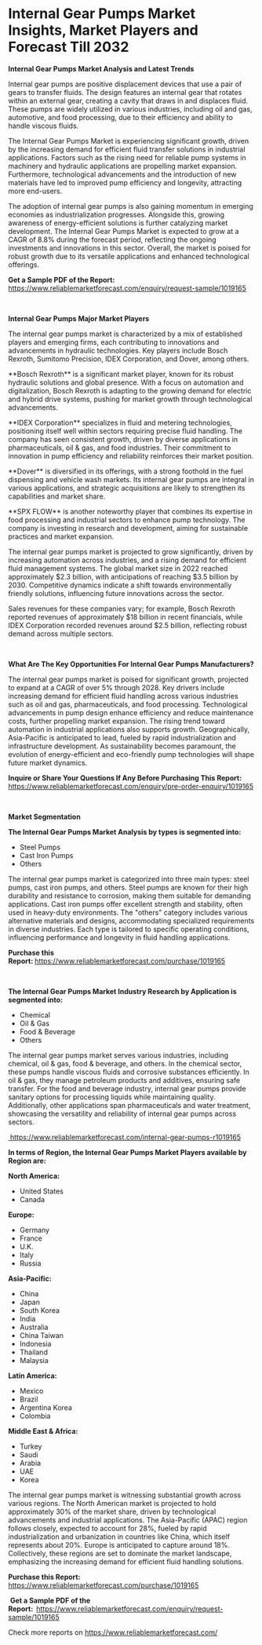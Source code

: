 <p><h1>Internal Gear Pumps Market Insights, Market Players and Forecast Till 2032</h1></p><p><strong>Internal Gear Pumps Market Analysis and Latest Trends</strong></p>
<p><p>Internal gear pumps are positive displacement devices that use a pair of gears to transfer fluids. The design features an internal gear that rotates within an external gear, creating a cavity that draws in and displaces fluid. These pumps are widely utilized in various industries, including oil and gas, automotive, and food processing, due to their efficiency and ability to handle viscous fluids.</p><p>The Internal Gear Pumps Market is experiencing significant growth, driven by the increasing demand for efficient fluid transfer solutions in industrial applications. Factors such as the rising need for reliable pump systems in machinery and hydraulic applications are propelling market expansion. Furthermore, technological advancements and the introduction of new materials have led to improved pump efficiency and longevity, attracting more end-users.</p><p>The adoption of internal gear pumps is also gaining momentum in emerging economies as industrialization progresses. Alongside this, growing awareness of energy-efficient solutions is further catalyzing market development. The Internal Gear Pumps Market is expected to grow at a CAGR of 8.8% during the forecast period, reflecting the ongoing investments and innovations in this sector. Overall, the market is poised for robust growth due to its versatile applications and enhanced technological offerings.</p></p>
<p><strong>Get a Sample PDF of the Report:&nbsp;</strong> <a href="https://www.reliablemarketforecast.com/enquiry/request-sample/1019165?utm_campaign=2219&utm_medium=2&utm_source=Github&utm_content=ia&utm_term=17022025&utm_id=internal-gear-pumps">https://www.reliablemarketforecast.com/enquiry/request-sample/1019165</a></p>
<p>&nbsp;</p>
<p><strong>Internal Gear Pumps Major Market Players</strong></p>
<p><p>The internal gear pumps market is characterized by a mix of established players and emerging firms, each contributing to innovations and advancements in hydraulic technologies. Key players include Bosch Rexroth, Sumitomo Precision, IDEX Corporation, and Dover, among others.</p><p>**Bosch Rexroth** is a significant market player, known for its robust hydraulic solutions and global presence. With a focus on automation and digitalization, Bosch Rexroth is adapting to the growing demand for electric and hybrid drive systems, pushing for market growth through technological advancements. </p><p>**IDEX Corporation** specializes in fluid and metering technologies, positioning itself well within sectors requiring precise fluid handling. The company has seen consistent growth, driven by diverse applications in pharmaceuticals, oil & gas, and food industries. Their commitment to innovation in pump efficiency and reliability reinforces their market position.</p><p>**Dover** is diversified in its offerings, with a strong foothold in the fuel dispensing and vehicle wash markets. Its internal gear pumps are integral in various applications, and strategic acquisitions are likely to strengthen its capabilities and market share.</p><p>**SPX FLOW** is another noteworthy player that combines its expertise in food processing and industrial sectors to enhance pump technology. The company is investing in research and development, aiming for sustainable practices and market expansion.</p><p>The internal gear pumps market is projected to grow significantly, driven by increasing automation across industries, and a rising demand for efficient fluid management systems. The global market size in 2022 reached approximately $2.3 billion, with anticipations of reaching $3.5 billion by 2030. Competitive dynamics indicate a shift towards environmentally friendly solutions, influencing future innovations across the sector.</p><p>Sales revenues for these companies vary; for example, Bosch Rexroth reported revenues of approximately $18 billion in recent financials, while IDEX Corporation recorded revenues around $2.5 billion, reflecting robust demand across multiple sectors.</p></p>
<p>&nbsp;</p>
<p><strong>What Are The Key Opportunities For Internal Gear Pumps Manufacturers?</strong></p>
<p><p>The internal gear pumps market is poised for significant growth, projected to expand at a CAGR of over 5% through 2028. Key drivers include increasing demand for efficient fluid handling across various industries such as oil and gas, pharmaceuticals, and food processing. Technological advancements in pump design enhance efficiency and reduce maintenance costs, further propelling market expansion. The rising trend toward automation in industrial applications also supports growth. Geographically, Asia-Pacific is anticipated to lead, fueled by rapid industrialization and infrastructure development. As sustainability becomes paramount, the evolution of energy-efficient and eco-friendly pump technologies will shape future market dynamics.</p></p>
<p><strong>Inquire or Share Your Questions If Any Before Purchasing This Report:</strong> <a href="https://www.reliablemarketforecast.com/enquiry/pre-order-enquiry/1019165?utm_campaign=2219&utm_medium=2&utm_source=Github&utm_content=ia&utm_term=17022025&utm_id=internal-gear-pumps">https://www.reliablemarketforecast.com/enquiry/pre-order-enquiry/1019165</a></p>
<p>&nbsp;</p>
<p><strong>Market Segmentation</strong></p>
<p><strong>The Internal Gear Pumps Market Analysis by types is segmented into:</strong></p>
<p><ul><li>Steel Pumps</li><li>Cast Iron Pumps</li><li>Others</li></ul></p>
<p><p>The internal gear pumps market is categorized into three main types: steel pumps, cast iron pumps, and others. Steel pumps are known for their high durability and resistance to corrosion, making them suitable for demanding applications. Cast iron pumps offer excellent strength and stability, often used in heavy-duty environments. The "others" category includes various alternative materials and designs, accommodating specialized requirements in diverse industries. Each type is tailored to specific operating conditions, influencing performance and longevity in fluid handling applications.</p></p>
<p><strong>Purchase this Report:&nbsp;</strong><a href="https://www.reliablemarketforecast.com/purchase/1019165?utm_campaign=2219&utm_medium=2&utm_source=Github&utm_content=ia&utm_term=17022025&utm_id=internal-gear-pumps">https://www.reliablemarketforecast.com/purchase/1019165</a></p>
<p>&nbsp;</p>
<p><strong>The Internal Gear Pumps Market Industry Research by Application is segmented into:</strong></p>
<p><ul><li>Chemical</li><li>Oil & Gas</li><li>Food & Beverage</li><li>Others</li></ul></p>
<p><p>The internal gear pumps market serves various industries, including chemical, oil & gas, food & beverage, and others. In the chemical sector, these pumps handle viscous fluids and corrosive substances efficiently. In oil & gas, they manage petroleum products and additives, ensuring safe transfer. For the food and beverage industry, internal gear pumps provide sanitary options for processing liquids while maintaining quality. Additionally, other applications span pharmaceuticals and water treatment, showcasing the versatility and reliability of internal gear pumps across sectors.</p></p>
<p><a href="https://www.reliablemarketforecast.com/internal-gear-pumps-r1019165?utm_campaign=2219&utm_medium=2&utm_source=Github&utm_content=ia&utm_term=17022025&utm_id=internal-gear-pumps">&nbsp;https://www.reliablemarketforecast.com/internal-gear-pumps-r1019165</a></p>
<p><strong>In terms of Region, the Internal Gear Pumps Market Players available by Region are:</strong></p>
<p>
    <p> <strong> North America: </strong>
        <ul>
            <li>United States</li>
            <li>Canada</li>
        </ul>
        </p> 
    <p> <strong> Europe: </strong>
        <ul>
            <li>Germany</li>
            <li>France</li>
            <li>U.K.</li>
            <li>Italy</li>
            <li>Russia</li>
        </ul>
        </p> 
    <p> <strong> Asia-Pacific: </strong>
        <ul>
            <li>China</li>
            <li>Japan</li>
            <li>South Korea</li>
            <li>India</li>
            <li>Australia</li>
            <li>China Taiwan</li>
            <li>Indonesia</li>
            <li>Thailand</li>
            <li>Malaysia</li>
        </ul>
        </p> 
    <p> <strong> Latin America: </strong>
        <ul>
            <li>Mexico</li>
            <li>Brazil</li>
            <li>Argentina Korea</li>
            <li>Colombia</li>
        </ul>
        </p> 
    <p> <strong> Middle East & Africa: </strong>
        <ul>
            <li>Turkey</li>
            <li>Saudi</li>
            <li>Arabia</li>
            <li>UAE</li>
            <li>Korea</li>
        </ul>
    </p>
    </p>
<p><p>The internal gear pumps market is witnessing substantial growth across various regions. The North American market is projected to hold approximately 30% of the market share, driven by technological advancements and industrial applications. The Asia-Pacific (APAC) region follows closely, expected to account for 28%, fueled by rapid industrialization and urbanization in countries like China, which itself represents about 20%. Europe is anticipated to capture around 18%. Collectively, these regions are set to dominate the market landscape, emphasizing the increasing demand for efficient fluid handling solutions.</p></p>
<p><strong>Purchase this Report: </strong><a href="https://www.reliablemarketforecast.com/purchase/1019165?utm_campaign=2219&utm_medium=2&utm_source=Github&utm_content=ia&utm_term=17022025&utm_id=internal-gear-pumps">https://www.reliablemarketforecast.com/purchase/1019165</a></p>
<p>&nbsp;<strong>Get a Sample PDF of the Report:&nbsp;&nbsp;</strong><a href="https://www.reliablemarketforecast.com/enquiry/request-sample/1019165?utm_campaign=2219&utm_medium=2&utm_source=Github&utm_content=ia&utm_term=17022025&utm_id=internal-gear-pumps">https://www.reliablemarketforecast.com/enquiry/request-sample/1019165</a></p>
<p><strong></strong></p>
<p>Check more reports on <a href="https://www.reliablemarketforecast.com/?utm_campaign=2219&utm_medium=2&utm_source=Github&utm_content=ia&utm_term=17022025&utm_id=internal-gear-pumps">https://www.reliablemarketforecast.com/</a></p>